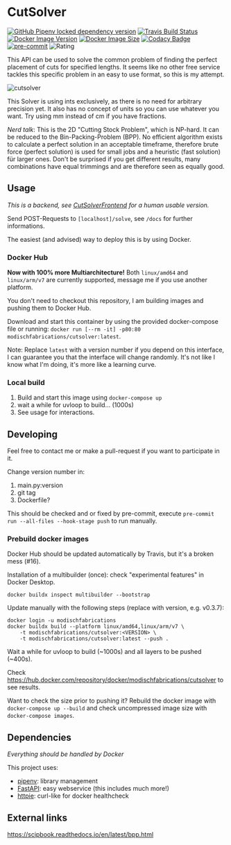 # CutSolver

[![GitHub Pipenv locked dependency version](https://img.shields.io/github/pipenv/locked/dependency-version/modischfabrications/cutsolver/fastapi)]((https://github.com/tiangolo/fastapi))
[![Travis Build Status](https://travis-ci.org/ModischFabrications/CutSolver.svg?branch=master)](https://travis-ci.org/ModischFabrications/cutsolver)
[![Docker Image Version](https://img.shields.io/docker/v/modischfabrications/cutsolver.svg)](https://hub.docker.com/repository/docker/modischfabrications/cutsolver)
[![Docker Image Size](https://img.shields.io/docker/image-size/modischfabrications/cutsolver.svg)](https://hub.docker.com/repository/docker/modischfabrications/cutsolver)
[![Codacy Badge](https://api.codacy.com/project/badge/Grade/11d689cd44b0407fac23d537ca0f239f)](https://app.codacy.com/app/ModischFabrications/CutSolver)
[![pre-commit](https://img.shields.io/badge/pre--commit-enabled-brightgreen?logo=pre-commit&logoColor=white)](https://github.com/pre-commit/pre-commit)
![Rating](https://img.shields.io/badge/rating-awesome-brightgreen.svg)

This API can be used to solve the common problem of finding the perfect placement of cuts for specified lengths.
It seems like no other free service tackles this specific problem in an easy to use format, so this is my attempt.

![cutsolver](https://user-images.githubusercontent.com/25404728/53304884-fb9c4980-387a-11e9-9a49-330369befc44.png)

This Solver is using ints exclusively, as there is no need for arbitrary precision yet.
It also has no concept of units so you can use whatever you want.
Try using mm instead of cm if you have fractions.

*Nerd talk*: This is the 2D "Cutting Stock Problem", which is NP-hard. It can be reduced to the Bin-Packing-Problem (BPP).
No efficient algorithm exists to calculate a perfect solution in an acceptable timeframe, therefore brute force (perfect solution)
is used for small jobs and a heuristic (fast solution) für larger ones. Don't be surprised if you get different results,
many combinations have equal trimmings and are therefore seen as equally good.

## Usage
*This is a backend, see [CutSolverFrontend](https://github.com/ModischFabrications/CutSolverFrontend) for a human usable version.*

Send POST-Requests to `[localhost]/solve`, see `/docs` for further informations.

The easiest (and advised) way to deploy this is by using Docker.

### Docker Hub
**Now with 100% more Multiarchitecture!**
Both `linux/amd64` and `linux/arm/v7` are currently supported, message me if you use another platform.

You don't need to checkout this repository, I am building images and pushing them to Docker Hub.

Download and start this container by using the provided docker-compose file or running:
`docker run [--rm -it] -p80:80 modischfabrications/cutsolver:latest`.

Note: Replace `latest` with a version number if you depend on this interface, I can guarantee you that the interface
will change randomly. It's not like I know what I'm doing, it's more like a learning curve.

### Local build
1. Build and start this image using `docker-compose up`
2. wait a while for uvloop to build... (1000s)
3. See usage for interactions.

## Developing
Feel free to contact me or make a pull-request if you want to participate in it.

Change version number in:
1. main.py:version
2. git tag
3. Dockerfile?

This should be checked and or fixed by pre-commit, execute `pre-commit run --all-files --hook-stage push` to run manually.

### Prebuild docker images
Docker Hub should be updated automatically by Travis, but it's a broken mess (#16).

Installation of a multibuilder (once):
check "experimental features" in Docker Desktop.
```docker buildx create --name multibuilder --use
docker buildx inspect multibuilder --bootstrap
```
Update manually with the following steps (replace with version, e.g. v0.3.7):
```
docker login -u modischfabrications
docker buildx build --platform linux/amd64,linux/arm/v7 \
    -t modischfabrications/cutsolver:<VERSION> \
    -t modischfabrications/cutsolver:latest --push .
```
Wait a while for uvloop to build (~1000s) and all layers to be pushed (~400s).

Check <https://hub.docker.com/repository/docker/modischfabrications/cutsolver> to see results.

Want to check the size prior to pushing it?
Rebuild the docker image with `docker-compose up --build` and check uncompressed image size with `docker-compose images`.

## Dependencies
*Everything should be handled by Docker*

This project uses:
*   [pipenv](https://github.com/pypa/pipenv): library management
*   [FastAPI](https://github.com/tiangolo/fastapi): easy webservice (this includes much more!)
*   [httpie](https://github.com/jakubroztocil/httpie): curl-like for docker healthcheck

## External links
<https://scipbook.readthedocs.io/en/latest/bpp.html>

